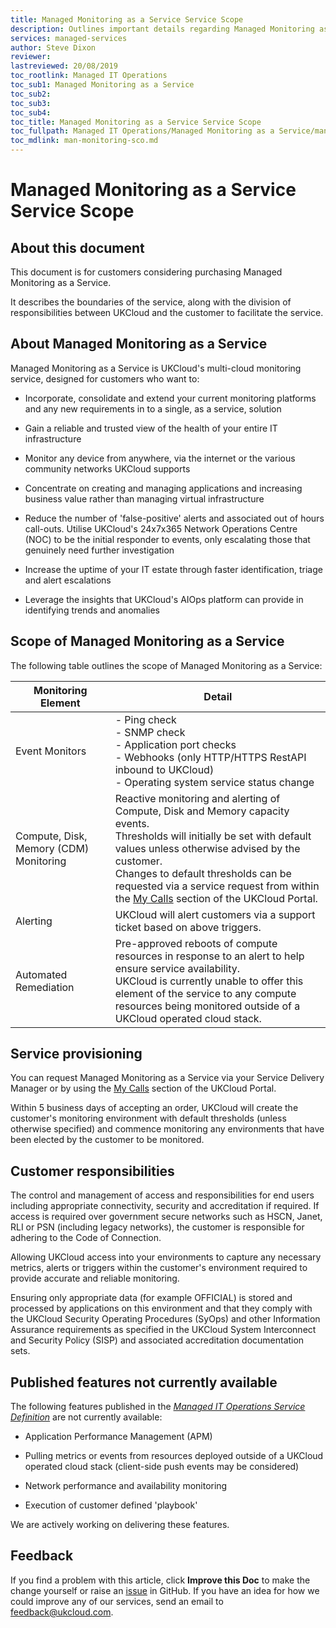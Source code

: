 ```yaml
---
title: Managed Monitoring as a Service Service Scope
description: Outlines important details regarding Managed Monitoring as a Service
services: managed-services
author: Steve Dixon
reviewer:
lastreviewed: 20/08/2019
toc_rootlink: Managed IT Operations
toc_sub1: Managed Monitoring as a Service
toc_sub2:
toc_sub3:
toc_sub4:
toc_title: Managed Monitoring as a Service Service Scope
toc_fullpath: Managed IT Operations/Managed Monitoring as a Service/man-monitoring-sco.md
toc_mdlink: man-monitoring-sco.md
---
```


# Managed Monitoring as a Service Service Scope

## About this document

This document is for customers considering purchasing Managed Monitoring as a Service.

It describes the boundaries of the service, along with the division of responsibilities between UKCloud and the customer to facilitate the service.

## About Managed Monitoring as a Service

Managed Monitoring as a Service is UKCloud's multi-cloud monitoring service, designed for customers who want to:

- Incorporate, consolidate and extend your current monitoring platforms and any new requirements in to a single, as a service, solution

- Gain a reliable and trusted view of the health of your entire IT infrastructure

- Monitor any device from anywhere, via the internet or the various community networks UKCloud supports

- Concentrate on creating and managing applications and increasing business value rather than managing virtual infrastructure

- Reduce the number of 'false-positive' alerts and associated out of hours call-outs. Utilise UKCloud's 24x7x365 Network Operations Centre (NOC) to be the initial responder to events, only escalating those that genuinely need further investigation

- Increase the uptime of your IT estate through faster identification, triage and alert escalations

- Leverage the insights that UKCloud's AIOps platform can provide in identifying trends and anomalies

## Scope of Managed Monitoring as a Service

The following table outlines the scope of Managed Monitoring as a Service:

| Monitoring Element                     | Detail |
|----------------------------------------|--------|
| Event Monitors                         | - Ping check <BR> - SNMP check  <BR> - Application port checks <BR> - Webhooks (only HTTP/HTTPS RestAPI inbound to UKCloud) <BR> - Operating system service status change |
| Compute, Disk, Memory (CDM) Monitoring | Reactive monitoring and alerting  of Compute, Disk and Memory capacity events. <BR> Thresholds will initially be set with default values unless otherwise advised by the customer. <BR> Changes to default thresholds can be requested via a service request from within the [My Calls](https://portal.skyscapecloud.com/support/ivanti) section of the UKCloud Portal. |
| Alerting                               | UKCloud will alert customers via a support ticket based on above triggers. |
| Automated Remediation                  | Pre-approved reboots of compute resources in response to an alert to help ensure service availability. <BR> UKCloud is currently unable to offer this element of the service to any compute resources being monitored outside of a UKCloud operated cloud stack. |

## Service provisioning

You can request Managed Monitoring as a Service via your Service Delivery Manager or by using the [My Calls](https://portal.skyscapecloud.com/support/ivanti) section of the UKCloud Portal.

Within 5 business days of accepting an order, UKCloud will create the customer's monitoring environment with default thresholds (unless otherwise specified) and commence monitoring any environments that have been elected by the customer to be monitored.

## Customer responsibilities

The control and management of access and responsibilities for end users including appropriate connectivity, security and accreditation if required. If access is required over government secure networks such as HSCN, Janet, RLI or PSN (including legacy networks), the customer is responsible for adhering to the Code of Connection.

Allowing UKCloud access into your environments to capture any necessary metrics, alerts or triggers within the customer's environment required to provide accurate and reliable monitoring.

Ensuring only appropriate data (for example OFFICIAL) is stored and processed by applications on this environment and that they comply with the UKCloud Security Operating Procedures (SyOps) and other Information Assurance requirements as specified in the UKCloud System Interconnect and Security Policy (SISP) and associated accreditation documentation sets.

## Published features not currently available

The following features published in the [*Managed IT Operations Service Definition*](man-sd-managed-it-ops.md) are not currently available:

- Application Performance Management (APM)

- Pulling metrics or events from resources deployed outside of a UKCloud operated cloud stack (client-side push events may be considered)
  
- Network performance and availability monitoring

- Execution of customer defined 'playbook'

We are actively working on delivering these features.

## Feedback

If you find a problem with this article, click **Improve this Doc** to make the change yourself or raise an [issue](https://github.com/UKCloud/documentation/issues) in GitHub. If you have an idea for how we could improve any of our services, send an email to <feedback@ukcloud.com>.
